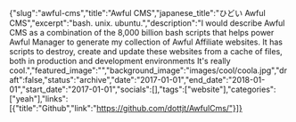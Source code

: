 {"slug":"awful-cms","title":"Awful CMS","japanese_title":"ひどい Awful CMS","excerpt":"bash. unix. ubuntu.","description":"I would describe Awful CMS as a combination of the 8,000 billion bash scripts that helps power Awful Manager to generate my collection of Awful Affiliate websites. It has scripts to destroy, create and update these websites from a cache of files, both in production and development environments It's really cool.","featured_image":"","background_image":"images/cool/coola.jpg","draft":false,"status":"archive","date":"2017-01-01","end_date":"2018-01-01","start_date":"2017-01-01","socials":[],"tags":["website"],"categories":["yeah"],"links":[{"title":"Github","link":"https://github.com/dottjt/AwfulCms/"}]}